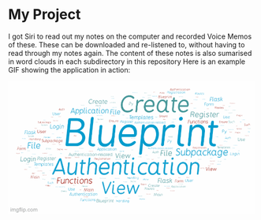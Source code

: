 # My Project

I got Siri to read out my notes on the computer and recorded Voice Memos of these. These can be downloaded and re-listened to, without having to read through my notes again. The content of these notes is also sumarised in word clouds in each subdirectory in this repository 
Here is an example GIF showing the application in action:

![App demo](https://github.com/franpanteli/12/blob/main/12.gif)
